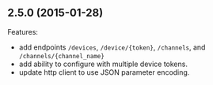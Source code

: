 ## 2.5.0 (2015-01-28)

Features:

* add endpoints `/devices`, `/device/{token}`, `/channels`, and `/channels/{channel_name}`
* add ability to configure with multiple device tokens.
* update http client to use JSON parameter encoding.
